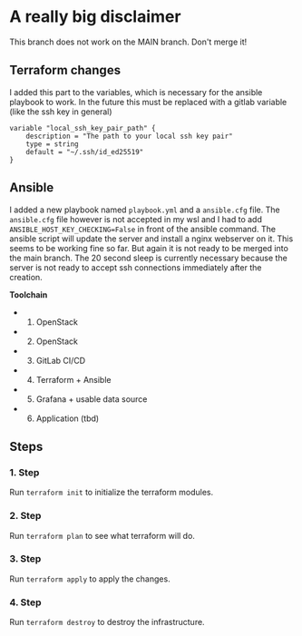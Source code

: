 # A really big disclaimer
This branch does not work on the MAIN branch.
Don't merge it!

## Terraform changes
I added this part to the variables, which is necessary for the ansible playbook to work.
In the future this must be replaced with a gitlab variable (like the ssh key in general)
```
variable "local_ssh_key_pair_path" {
    description = "The path to your local ssh key pair"
    type = string
    default = "~/.ssh/id_ed25519"
}
```

## Ansible
I added a new playbook named `playbook.yml` and a `ansible.cfg` file.
The `ansible.cfg` file however is not accepted in my wsl and I had to add `ANSIBLE_HOST_KEY_CHECKING=False` in front of the ansible command.
The ansible script will update the server and install a nginx webserver on it.
This seems to be working fine so far. But again it is not ready to be merged into the main branch.
The 20 second sleep is currently necessary because the server is not ready to accept ssh connections immediately after the creation.

**Toolchain**

- 1. OpenStack
- 2. OpenStack
- 3. GitLab CI/CD
- 4. Terraform + Ansible
- 5. Grafana + usable data source
- 6. Application (tbd)


## Steps
### 1. Step
Run `terraform init` to initialize the terraform modules.

### 2. Step
Run `terraform plan` to see what terraform will do.

### 3. Step
Run `terraform apply` to apply the changes.

### 4. Step
Run `terraform destroy` to destroy the infrastructure.